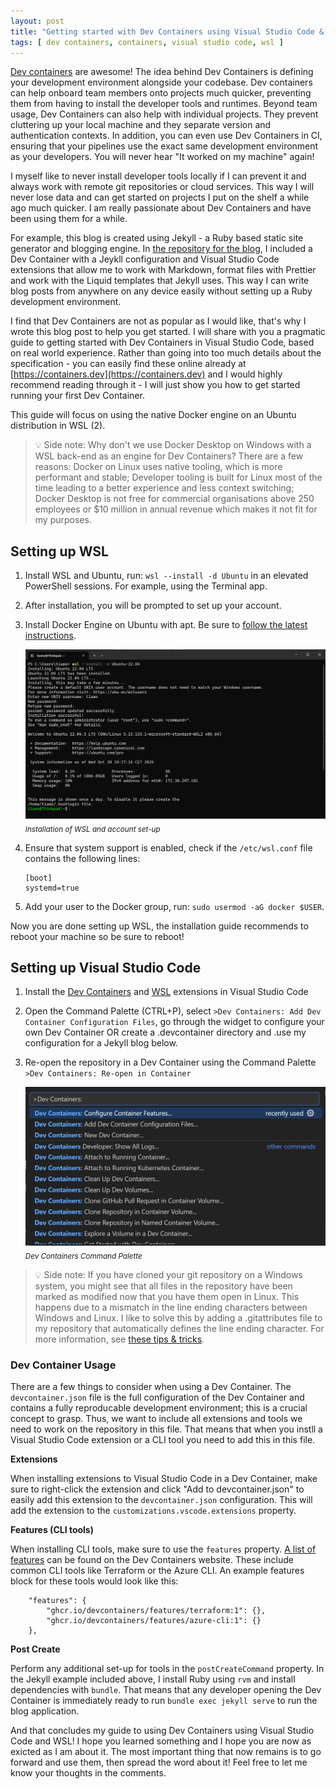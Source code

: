 ```yaml
---
layout: post
title: "Getting started with Dev Containers using Visual Studio Code & WSL"
tags: [ dev containers, containers, visual studio code, wsl ]
---
```


[Dev containers](https://containers.dev) are awesome! The idea behind Dev Containers is defining your development environment alongside your codebase. Dev containers can help onboard team members onto projects much quicker, preventing them from having to install the developer tools and runtimes. Beyond team usage, Dev Containers can also help with individual projects. They prevent cluttering up your local machine and they separate version and authentication contexts. In addition, you can even use Dev Containers in CI, ensuring that your pipelines use the exact same development environment as your developers. You will never hear "It worked on my machine" again!

I myself like to never install developer tools locally if I can prevent it and always work with remote git repositories or cloud services. This way I will never lose data and can get started on projects I put on the shelf a while ago much quicker. I am really passionate about Dev Containers and have been using them for a while. 

For example, this blog is created using Jekyll - a Ruby based static site generator and blogging engine. In [the repository for the blog](https://github.com/iTiamo/idzenga.dev), I included a Dev Container with a Jeykll configuration and Visual Studio Code extensions that allow me to work with Markdown, format files with Prettier and work with the Liquid templates that Jekyll uses. This way I can write blog posts from anywhere on any device easily without setting up a Ruby development environment.

I find that Dev Containers are not as popular as I would like, that's why I wrote this blog post to help you get started. I will share with you a pragmatic guide to getting started with Dev Containers in Visual Studio Code, based on real world experience. Rather than going into too much details about the specification - you can easily find these online already at [https://containers.dev](https://containers.dev) and I would highly recommend reading through it - I will just show you how to get started running your first Dev Container.

This guide will focus on using the native Docker engine on an Ubuntu distribution in WSL (2).

> 💡 Side note: Why don't we use Docker Desktop on Windows with a WSL back-end as an engine for Dev Containers? There are a few reasons: Docker on Linux uses native tooling, which is more performant and stable; Developer tooling is built for Linux most of the time leading to a better experience and less context switching; Docker Desktop is not free for commercial organisations above 250 employees or $10 million in annual revenue which makes it not fit for my purposes.

## Setting up WSL

1. Install WSL and Ubuntu, run: `wsl --install -d Ubuntu` in an elevated PowerShell sessions. For example, using the Terminal app.
2. After installation, you will be prompted to set up your account.
3. Install Docker Engine on Ubuntu with apt. Be sure to [follow the latest instructions](https://docs.docker.com/engine/install/ubuntu/#install-using-the-repository).

    ![Installation of WSL and account set-up](/assets/images/installation_of_wsl_and_account_set_up.png)
    <sub><i>Installation of WSL and account set-up</i></sub>

4. Ensure that system support is enabled, check if the `/etc/wsl.conf` file contains the following lines: 
   
    ```
    [boot] 
    systemd=true
    ```

5. Add your user to the Docker group, run: `sudo usermod -aG docker $USER`.

Now you are done setting up WSL, the installation guide recommends to reboot your machine so be sure to reboot!

## Setting up Visual Studio Code

1. Install the [Dev Containers](https://marketplace.visualstudio.com/items?itemName=ms-vscode-remote.remote-containers) and [WSL](https://marketplace.visualstudio.com/items?itemName=ms-vscode-remote.remote-wsl) extensions in Visual Studio Code
2. Open the Command Palette (CTRL+P), select `>Dev Containers: Add Dev Container Configuration Files`, go through the widget to configure your own Dev Container OR create a .devcontainer directory and .use my configuration for a Jekyll blog below.

    <script src="https://gist.github.com/iTiamo/e5a2caf512c0e35cb6b2ce310adae83c.js"></script>

3. Re-open the repository in a Dev Container using the Command Palette `>Dev Containers: Re-open in Container`

    ![Dev Containers Command Palette](/assets/images/dev_containers_command_palette.png)
    <sub><i>Dev Containers Command Palette</i></sub>

> 💡 Side note: If you have cloned your git repository on a Windows system, you might see that all files in the repository have been marked as modified now that you have them open in Linux. This happens due to a mismatch in the line ending characters between Windows and Linux. I like to solve this by adding a .gitattributes file to my repository that automatically defines the line ending character. For more information, see [these tips & tricks](https://code.visualstudio.com/docs/devcontainers/tips-and-tricks#_resolving-git-line-ending-issues-in-containers-resulting-in-many-modified-files).

### Dev Container Usage

There are a few things to consider when using a Dev Container. The `devcontainer.json` file is the full configuration of the Dev Container and contains a fully reproducable development environment; this is a crucial concept to grasp. Thus, we want to include all extensions and tools we need to work on the repository in this file. That means that when you instll a Visual Studio Code extension or a CLI tool you need to add this in this file.

**Extensions**

When installing extensions to Visual Studio Code in a Dev Container, make sure to right-click the extension and click "Add to devcontainer.json" to easily add this extension to the `devcontainer.json` configuration. This will add the extension to the `customizations.vscode.extensions` property.

**Features (CLI tools)**

When installing CLI tools, make sure to use the `features` property. [A list of features](https://containers.dev/features) can be found on the Dev Containers website. These include common CLI tools like Terraform or the Azure CLI. An example features block for these tools would look like this:

```
	"features": {
		"ghcr.io/devcontainers/features/terraform:1": {},
		"ghcr.io/devcontainers/features/azure-cli:1": {}
	},
```

**Post Create**

Perform any additional set-up for tools in the `postCreateCommand` property. In the Jekyll example included above, I install Ruby using `rvm` and install dependencies with `bundle`. That means that any developer opening the Dev Container is immediately ready to run `bundle exec jekyll serve` to run the blog application.

And that concludes my guide to using Dev Containers using Visual Studio Code and WSL! I hope you learned something and I hope you are now as exicted as I am about it. The most important thing that now remains is to go forward and use them, then spread the word about it! Feel free to let me know your thoughts in the comments.
